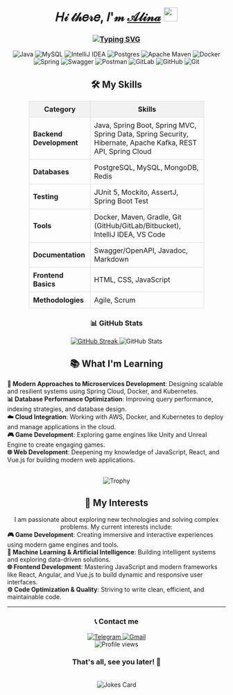 <div align="center">
  <h1>𝐻𝒾 𝓉𝒽𝑒𝓇𝑒, 𝐼'𝓂 <a href="здесь ссыль на страницу куда нить" target="_blank">𝒜𝓁𝒾𝓃𝒶</a> 
    <img src="https://github.com/blackcater/blackcater/raw/main/images/Hi.gif" height="32"/>
  </h1>
  
  <h3>
    <a href="https://git.io/typing-svg">
      <img src="https://readme-typing-svg.herokuapp.com?font=Fira+Code&size=19&pause=950&color=A14D3D&center=true&width=435&lines=I'm+a+Java+backend+developer" alt="Typing SVG" />
    </a>
  </h3>

![Java](https://img.shields.io/badge/java-%23ED8B00.svg?style=for-the-badge&logo=openjdk&logoColor=white)
![MySQL](https://img.shields.io/badge/mysql-4479A1.svg?style=for-the-badge&logo=mysql&logoColor=white)
![IntelliJ IDEA](https://img.shields.io/badge/IntelliJIDEA-000000.svg?style=for-the-badge&logo=intellij-idea&logoColor=white)
![Postgres](https://img.shields.io/badge/postgres-%23316192.svg?style=for-the-badge&logo=postgresql&logoColor=white)
![Apache Maven](https://img.shields.io/badge/Apache%20Maven-C71A36?style=for-the-badge&logo=Apache%20Maven&logoColor=white)
![Docker](https://img.shields.io/badge/docker-%230db7ed.svg?style=for-the-badge&logo=docker&logoColor=white)
![Spring](https://img.shields.io/badge/spring-%236DB33F.svg?style=for-the-badge&logo=spring&logoColor=white)
![Swagger](https://img.shields.io/badge/-Swagger-%23Clojure?style=for-the-badge&logo=swagger&logoColor=white)
![Postman](https://img.shields.io/badge/Postman-FF6C37?style=for-the-badge&logo=postman&logoColor=white)
![GitLab](https://img.shields.io/badge/gitlab-%23181717.svg?style=for-the-badge&logo=gitlab&logoColor=white)
![GitHub](https://img.shields.io/badge/github-%23121011.svg?style=for-the-badge&logo=github&logoColor=white)
![Git](https://img.shields.io/badge/git-%23F05033.svg?style=for-the-badge&logo=git&logoColor=white)

<h2 align="center">🛠️ My Skills</h2>
<div align="center">
  <table style="width: 80%; border-collapse: collapse;">
    <tr>
      <th style="border: 1px solid #ddd; padding: 8px; background-color: #f2f2f2;">Category</th>
      <th style="border: 1px solid #ddd; padding: 8px; background-color: #f2f2f2;">Skills</th>
    </tr>
    <tr>
      <td style="border: 1px solid #ddd; padding: 8px;"><strong>Backend Development</strong></td>
      <td style="border: 1px solid #ddd; padding: 8px;">Java, Spring Boot, Spring MVC, Spring Data, Spring Security, Hibernate, Apache Kafka, REST API, Spring Cloud</td>
    </tr>
    <tr>
      <td style="border: 1px solid #ddd; padding: 8px;"><strong>Databases</strong></td>
      <td style="border: 1px solid #ddd; padding: 8px;">PostgreSQL, MySQL, MongoDB, Redis</td>
    </tr>
    <tr>
      <td style="border: 1px solid #ddd; padding: 8px;"><strong>Testing</strong></td>
      <td style="border: 1px solid #ddd; padding: 8px;">JUnit 5, Mockito, AssertJ, Spring Boot Test</td>
    </tr>
    <tr>
      <td style="border: 1px solid #ddd; padding: 8px;"><strong>Tools</strong></td>
      <td style="border: 1px solid #ddd; padding: 8px;">Docker, Maven, Gradle, Git (GitHub/GitLab/Bitbucket), IntelliJ IDEA, VS Code</td>
    </tr>
    <tr>
      <td style="border: 1px solid #ddd; padding: 8px;"><strong>Documentation</strong></td>
      <td style="border: 1px solid #ddd; padding: 8px;">Swagger/OpenAPI, Javadoc, Markdown</td>
    </tr>
    <tr>
      <td style="border: 1px solid #ddd; padding: 8px;"><strong>Frontend Basics</strong></td>
      <td style="border: 1px solid #ddd; padding: 8px;">HTML, CSS, JavaScript</td>
    </tr>
    <tr>
      <td style="border: 1px solid #ddd; padding: 8px;"><strong>Methodologies</strong></td>
      <td style="border: 1px solid #ddd; padding: 8px;">Agile, Scrum</td>
    </tr>
  </table>
</div>

  
<h3 align="center">📊 GitHub Stats</h3>

<div align="center" style="white-space: nowrap;">
  <a href="https://git.io/streak-stats">
    <img src="https://streak-stats.demolab.com?user=linskay&theme=dark&border=transparent&locale=ru&short_numbers=&date_format=j%20M%5B%20Y%5D" alt="GitHub Streak" />
  </a>
  <img src="https://github-readme-stats.vercel.app/api?username=linskay&theme=darcula&show_icons=true&hide_border=true" alt="GitHub Stats" />
</div>

<h2 align="center">📚 What I'm Learning</h2>

<div align="center">
  <div style="display: inline-block; text-align: left;">
    <div><strong>🚀 Modern Approaches to Microservices Development</strong>: Designing scalable and resilient systems using Spring Cloud, Docker, and Kubernetes.</div>
    <div><strong>📊 Database Performance Optimization</strong>: Improving query performance, indexing strategies, and database design.</div>
    <div><strong>☁️ Cloud Integration</strong>: Working with AWS, Docker, and Kubernetes to deploy and manage applications in the cloud.</div>
    <div><strong>🎮 Game Development</strong>: Exploring game engines like Unity and Unreal Engine to create engaging games.</div>
    <div><strong>🌐 Web Development</strong>: Deepening my knowledge of JavaScript, React, and Vue.js for building modern web applications.</div>
  </div>
</div>

<br>

<p align="center">
  <img src="https://github-profile-trophy.vercel.app/?username=linskay&theme=onedark" alt="Trophy" />
</p>

<h2 align="center">🎯 My Interests</h2>

<div align="center">
  I am passionate about exploring new technologies and solving complex problems. My current interests include:
</div>

<div align="center">
  <div style="display: inline-block; text-align: left;">
    <div><strong>🎮 Game Development</strong>: Creating immersive and interactive experiences using modern game engines and tools.</div>
    <div><strong>🤖 Machine Learning & Artificial Intelligence</strong>: Building intelligent systems and exploring data-driven solutions.</div>
    <div><strong>🌐 Frontend Development</strong>: Mastering JavaScript and modern frameworks like React, Angular, and Vue.js to build dynamic and responsive user interfaces.</div>
    <div><strong>⚙️ Code Optimization & Quality</strong>: Striving to write clean, efficient, and maintainable code.</div>
  </div>
</div>

---

<h3 align="center">📞 Contact me</h3> 

<div align="center">
  <!-- Кнопка Telegram -->
  <a href="https://t.me/samtakoy4" target="_blank">
    <img src="https://img.shields.io/badge/Telegram-2CA5E0?style=for-the-badge&logo=telegram&logoColor=white" alt="Telegram" />
  </a>
  <a href="https://mail.google.com/mail/?view=cm&fs=1&to=alina.cheremiskina@gmail.com" target="_blank">
    <img src="https://img.shields.io/badge/Gmail-D14836?style=for-the-badge&logo=gmail&logoColor=white" alt="Gmail" />
  </a>
  
  <br /> 
  <img src="https://komarev.com/ghpvc/?username=linskay&color=orange" alt="Profile views" />
</div>

<div align="center">
  <h3>That's all, see you later! 🌟</h3>
  <br />
  <img src="https://readme-jokes.vercel.app/api" alt="Jokes Card" />
</div>

